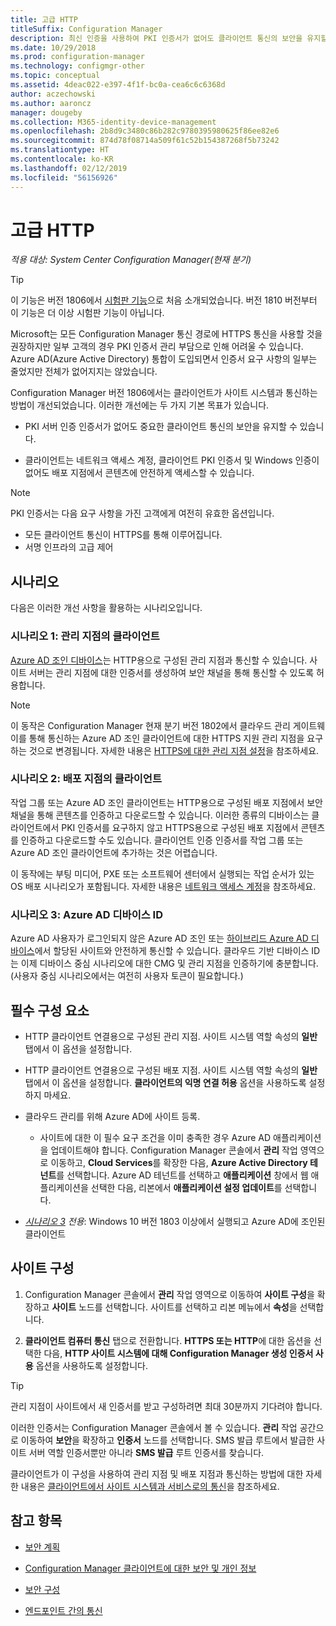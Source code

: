 ```yaml
---
title: 고급 HTTP
titleSuffix: Configuration Manager
description: 최신 인증을 사용하여 PKI 인증서가 없어도 클라이언트 통신의 보안을 유지할 수 있습니다.
ms.date: 10/29/2018
ms.prod: configuration-manager
ms.technology: configmgr-other
ms.topic: conceptual
ms.assetid: 4deac022-e397-4f1f-bc0a-cea6c6c6368d
author: aczechowski
ms.author: aaroncz
manager: dougeby
ms.collection: M365-identity-device-management
ms.openlocfilehash: 2b8d9c3480c86b282c9780395980625f86ee82e6
ms.sourcegitcommit: 874d78f08714a509f61c52b154387268f5b73242
ms.translationtype: HT
ms.contentlocale: ko-KR
ms.lasthandoff: 02/12/2019
ms.locfileid: "56156926"
---
```

# <a name="enhanced-http"></a>고급 HTTP

*적용 대상: System Center Configuration Manager(현재 분기)*

<!--1356889,1358460-->

> [!Tip]  
> 이 기능은 버전 1806에서 [시험판 기능](/sccm/core/servers/manage/pre-release-features)으로 처음 소개되었습니다. 버전 1810 버전부터 이 기능은 더 이상 시험판 기능이 아닙니다.  


Microsoft는 모든 Configuration Manager 통신 경로에 HTTPS 통신을 사용할 것을 권장하지만 일부 고객의 경우 PKI 인증서 관리 부담으로 인해 어려울 수 있습니다. Azure AD(Azure Active Directory) 통합이 도입되면서 인증서 요구 사항의 일부는 줄었지만 전체가 없어지지는 않았습니다. 

Configuration Manager 버전 1806에서는 클라이언트가 사이트 시스템과 통신하는 방법이 개선되었습니다. 이러한 개선에는 두 가지 기본 목표가 있습니다.  

- PKI 서버 인증 인증서가 없어도 중요한 클라이언트 통신의 보안을 유지할 수 있습니다.  

- 클라이언트는 네트워크 액세스 계정, 클라이언트 PKI 인증서 및 Windows 인증이 없어도 배포 지점에서 콘텐츠에 안전하게 액세스할 수 있습니다.  

> [!Note]  
> PKI 인증서는 다음 요구 사항을 가진 고객에게 여전히 유효한 옵션입니다.   
> - 모든 클라이언트 통신이 HTTPS를 통해 이루어집니다.  
> - 서명 인프라의 고급 제어  


## <a name="bkmk_scenario"></a> 시나리오

다음은 이러한 개선 사항을 활용하는 시나리오입니다.  


### <a name="bkmk_scenario1"></a> 시나리오 1: 관리 지점의 클라이언트
<!--1356889-->

[Azure AD 조인 디바이스](https://docs.microsoft.com/azure/active-directory/device-management-introduction#azure-ad-joined-devices)는 HTTP용으로 구성된 관리 지점과 통신할 수 있습니다. 사이트 서버는 관리 지점에 대한 인증서를 생성하여 보안 채널을 통해 통신할 수 있도록 허용합니다.   

> [!Note]  
> 이 동작은 Configuration Manager 현재 분기 버전 1802에서 클라우드 관리 게이트웨이를 통해 통신하는 Azure AD 조인 클라이언트에 대한 HTTPS 지원 관리 지점을 요구하는 것으로 변경됩니다. 자세한 내용은 [HTTPS에 대한 관리 지점 설정](/sccm/core/clients/manage/cmg/certificates-for-cloud-management-gateway#bkmk_mphttps)을 참조하세요.  


### <a name="bkmk_scenario2"></a> 시나리오 2: 배포 지점의 클라이언트
<!--1358228-->

작업 그룹 또는 Azure AD 조인 클라이언트는 HTTP용으로 구성된 배포 지점에서 보안 채널을 통해 콘텐츠를 인증하고 다운로드할 수 있습니다. 이러한 종류의 디바이스는 클라이언트에서 PKI 인증서를 요구하지 않고 HTTPS용으로 구성된 배포 지점에서 콘텐츠를 인증하고 다운로드할 수도 있습니다. 클라이언트 인증 인증서를 작업 그룹 또는 Azure AD 조인 클라이언트에 추가하는 것은 어렵습니다.

이 동작에는 부팅 미디어, PXE 또는 소프트웨어 센터에서 실행되는 작업 순서가 있는 OS 배포 시나리오가 포함됩니다. 자세한 내용은 [네트워크 액세스 계정](/sccm/core/plan-design/hierarchy/accounts#network-access-account)을 참조하세요.<!--1358278-->


### <a name="bkmk_scenario3"></a> 시나리오 3: Azure AD 디바이스 ID 
<!--1358460-->

Azure AD 사용자가 로그인되지 않은 Azure AD 조인 또는 [하이브리드 Azure AD 디바이스](https://docs.microsoft.com/azure/active-directory/device-management-introduction#hybrid-azure-ad-joined-devices)에서 할당된 사이트와 안전하게 통신할 수 있습니다. 클라우드 기반 디바이스 ID는 이제 디바이스 중심 시나리오에 대한 CMG 및 관리 지점을 인증하기에 충분합니다. (사용자 중심 시나리오에서는 여전히 사용자 토큰이 필요합니다.)  


## <a name="prerequisites"></a>필수 구성 요소  

- HTTP 클라이언트 연결용으로 구성된 관리 지점. 사이트 시스템 역할 속성의 **일반** 탭에서 이 옵션을 설정합니다.  

- HTTP 클라이언트 연결용으로 구성된 배포 지점. 사이트 시스템 역할 속성의 **일반** 탭에서 이 옵션을 설정합니다. **클라이언트의 익명 연결 허용** 옵션을 사용하도록 설정하지 마세요.  

- 클라우드 관리를 위해 Azure AD에 사이트 등록.  

    - 사이트에 대한 이 필수 요구 조건을 이미 충족한 경우 Azure AD 애플리케이션을 업데이트해야 합니다. Configuration Manager 콘솔에서 **관리** 작업 영역으로 이동하고, **Cloud Services**를 확장한 다음, **Azure Active Directory 테넌트**를 선택합니다. Azure AD 테넌트를 선택하고 **애플리케이션** 창에서 웹 애플리케이션을 선택한 다음, 리본에서 **애플리케이션 설정 업데이트**를 선택합니다.  

- *[시나리오 3](#bkmk_scenario3) 전용*: Windows 10 버전 1803 이상에서 실행되고 Azure AD에 조인된 클라이언트 



## <a name="configure-the-site"></a>사이트 구성

1. Configuration Manager 콘솔에서 **관리** 작업 영역으로 이동하여 **사이트 구성**을 확장하고 **사이트** 노드를 선택합니다. 사이트를 선택하고 리본 메뉴에서 **속성**을 선택합니다.  

2. **클라이언트 컴퓨터 통신** 탭으로 전환합니다. **HTTPS 또는 HTTP**에 대한 옵션을 선택한 다음, **HTTP 사이트 시스템에 대해 Configuration Manager 생성 인증서 사용** 옵션을 사용하도록 설정합니다.  

> [!Tip]
> 관리 지점이 사이트에서 새 인증서를 받고 구성하려면 최대 30분까지 기다려야 합니다.

이러한 인증서는 Configuration Manager 콘솔에서 볼 수 있습니다. **관리** 작업 공간으로 이동하여 **보안**을 확장하고 **인증서** 노드를 선택합니다. SMS 발급 루트에서 발급한 사이트 서버 역할 인증서뿐만 아니라 **SMS 발급** 루트 인증서를 찾습니다.

클라이언트가 이 구성을 사용하여 관리 지점 및 배포 지점과 통신하는 방법에 대한 자세한 내용은 [클라이언트에서 사이트 시스템과 서비스로의 통신](/sccm/core/plan-design/hierarchy/communications-between-endpoints#Planning_Client_to_Site_System)을 참조하세요.



## <a name="see-also"></a>참고 항목
- [보안 계획](/sccm/core/plan-design/security/plan-for-security)  

- [Configuration Manager 클라이언트에 대한 보안 및 개인 정보](/sccm/core/clients/deploy/plan/security-and-privacy-for-clients)  

- [보안 구성](/sccm/core/plan-design/security/configure-security)  

- [엔드포인트 간의 통신](/sccm/core/plan-design/hierarchy/communications-between-endpoints)  

